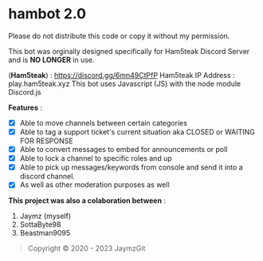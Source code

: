 # hambot 2.0
Please do not distribute this code or copy it without my permission.

This bot was orginally designed specifically for Ham5teak Discord Server and is **NO LONGER** in use.

(**Ham5teak**) : https://discord.gg/6mn49CtPfP
Ham5teak IP Address : play.ham5teak.xyz
This bot uses Javascript (JS) with the node module Discord.js

**Features** :
- [x] Able to move channels between certain categories
- [x] Able to tag a support ticket's current situation aka CLOSED or WAITING FOR RESPONSE
- [x] Able to convert messages to embed for announcements or poll
- [x] Able to lock a channel to specific roles and up
- [x] Able to pick up messages/keywords from console and send it into a discord channel.
- [x] As well as other moderation purposes as well

**This project was also a colaboration between** :
1. Jaymz (myself)
2. SottaByte98
3. Beastman9095

> Copyright © 2020 - 2023 JaymzGit

